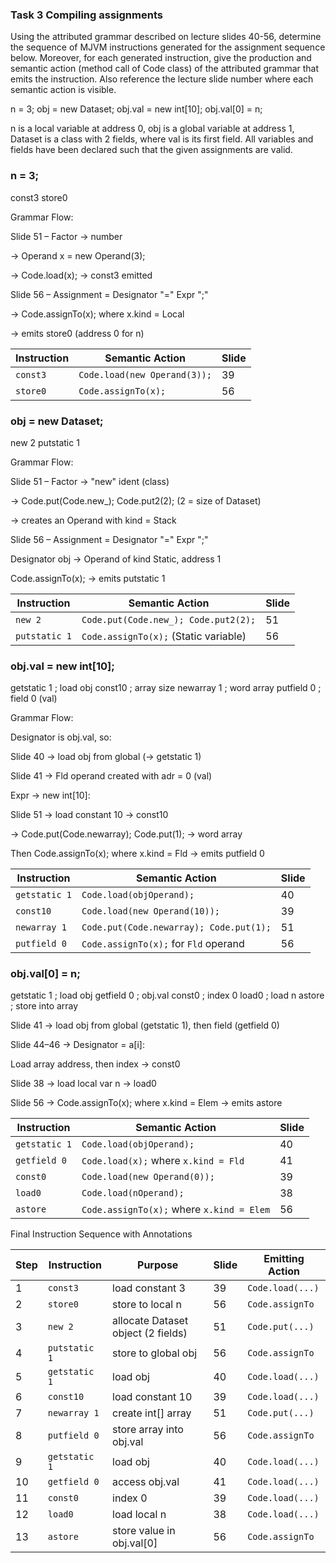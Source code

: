 ### Task 3 Compiling assignments
Using the attributed grammar described on lecture slides 40-56, determine the sequence of MJVM
instructions generated for the assignment sequence below. Moreover, for each generated instruction,
give the production and semantic action (method call of Code class) of the attributed grammar that
emits the instruction. Also reference the lecture slide number where each semantic action is visible.

n = 3;
obj = new Dataset;
obj.val = new int[10];
obj.val[0] = n;

n is a local variable at address 0, obj is a global variable at address 1, Dataset is a class with 2 fields,
where val is its first field. All variables and fields have been declared such that the given assignments
are valid.

### n = 3;

const3
store0

Grammar Flow:

Slide 51 – Factor → number

→ Operand x = new Operand(3);

→ Code.load(x); → const3 emitted

Slide 56 – Assignment = Designator "=" Expr ";"

→ Code.assignTo(x); where x.kind = Local

→ emits store0 (address 0 for n)

| Instruction | Semantic Action              | Slide |
| ----------- | ---------------------------- | ----- |
| `const3`    | `Code.load(new Operand(3));` | 39    |
| `store0`    | `Code.assignTo(x);`          | 56    |

### obj = new Dataset;

new 2
putstatic 1

Grammar Flow:

Slide 51 – Factor → "new" ident (class)

→ Code.put(Code.new_); Code.put2(2); (2 = size of Dataset)

→ creates an Operand with kind = Stack

Slide 56 – Assignment = Designator "=" Expr ";"

Designator obj → Operand of kind Static, address 1

Code.assignTo(x); → emits putstatic 1

| Instruction   | Semantic Action                       | Slide |
| ------------- | ------------------------------------- | ----- |
| `new 2`       | `Code.put(Code.new_); Code.put2(2);`  | 51    |
| `putstatic 1` | `Code.assignTo(x);` (Static variable) | 56    |

### obj.val = new int[10];

getstatic 1       ; load obj
const10           ; array size
newarray 1        ; word array
putfield 0        ; field 0 (val)

Grammar Flow:

Designator is obj.val, so:

Slide 40 → load obj from global (→ getstatic 1)

Slide 41 → Fld operand created with adr = 0 (val)

Expr → new int[10]:

Slide 51 → load constant 10 → const10

→ Code.put(Code.newarray); Code.put(1); → word array

Then Code.assignTo(x); where x.kind = Fld → emits putfield 0


| Instruction   | Semantic Action                         | Slide |
| ------------- | --------------------------------------- | ----- |
| `getstatic 1` | `Code.load(objOperand);`                | 40    |
| `const10`     | `Code.load(new Operand(10));`           | 39    |
| `newarray 1`  | `Code.put(Code.newarray); Code.put(1);` | 51    |
| `putfield 0`  | `Code.assignTo(x);` for `Fld` operand   | 56    |

### obj.val[0] = n;

getstatic 1       ; load obj
getfield 0        ; obj.val
const0            ; index 0
load0             ; load n
astore            ; store into array

Slide 41 → load obj from global (getstatic 1), then field (getfield 0)

Slide 44–46 → Designator = a[i]:

Load array address, then index → const0

Slide 38 → load local var n → load0

Slide 56 → Code.assignTo(x); where x.kind = Elem → emits astore

| Instruction   | Semantic Action                           | Slide |
| ------------- | ----------------------------------------- | ----- |
| `getstatic 1` | `Code.load(objOperand);`                  | 40    |
| `getfield 0`  | `Code.load(x);` where `x.kind = Fld`      | 41    |
| `const0`      | `Code.load(new Operand(0));`              | 39    |
| `load0`       | `Code.load(nOperand);`                    | 38    |
| `astore`      | `Code.assignTo(x);` where `x.kind = Elem` | 56    |


Final Instruction Sequence with Annotations

| Step | Instruction   | Purpose                            | Slide | Emitting Action  |
| ---- | ------------- | ---------------------------------- | ----- | ---------------- |
| 1    | `const3`      | load constant 3                    | 39    | `Code.load(...)` |
| 2    | `store0`      | store to local n                   | 56    | `Code.assignTo`  |
| 3    | `new 2`       | allocate Dataset object (2 fields) | 51    | `Code.put(...)`  |
| 4    | `putstatic 1` | store to global obj                | 56    | `Code.assignTo`  |
| 5    | `getstatic 1` | load obj                           | 40    | `Code.load(...)` |
| 6    | `const10`     | load constant 10                   | 39    | `Code.load(...)` |
| 7    | `newarray 1`  | create int\[] array                | 51    | `Code.put(...)`  |
| 8    | `putfield 0`  | store array into obj.val           | 56    | `Code.assignTo`  |
| 9    | `getstatic 1` | load obj                           | 40    | `Code.load(...)` |
| 10   | `getfield 0`  | access obj.val                     | 41    | `Code.load(...)` |
| 11   | `const0`      | index 0                            | 39    | `Code.load(...)` |
| 12   | `load0`       | load local n                       | 38    | `Code.load(...)` |
| 13   | `astore`      | store value in obj.val\[0]         | 56    | `Code.assignTo`  |
